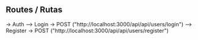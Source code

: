 ## Routes / Rutas

-> Auth
--> Login -> POST ("http://localhost:3000/api/api/users/login")
--> Register -> POST ("http://localhost:3000/api/api/users/register")
